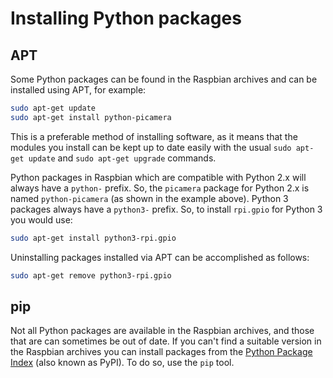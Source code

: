 # Installing Python packages

## APT

Some Python packages can be found in the Raspbian archives and can be installed using APT, for example:

```bash
sudo apt-get update
sudo apt-get install python-picamera
```

This is a preferable method of installing software, as it means that the modules you install can be kept up to date easily with the usual `sudo apt-get update` and `sudo apt-get upgrade` commands.

Python packages in Raspbian which are compatible with Python 2.x will always have a `python-` prefix. So, the `picamera` package for Python 2.x is named `python-picamera` (as shown in the example above). Python 3 packages always have a `python3-` prefix. So, to install `rpi.gpio` for Python 3 you would use:

```bash
sudo apt-get install python3-rpi.gpio
```

Uninstalling packages installed via APT can be accomplished as follows:

```bash
sudo apt-get remove python3-rpi.gpio
```

## pip

Not all Python packages are available in the Raspbian archives, and those that are can sometimes be out of date. If you can't find a suitable version in the Raspbian archives you can install packages from the [Python Package Index](http://pypi.python.org/) (also known as PyPI). To do so, use the `pip` tool.
